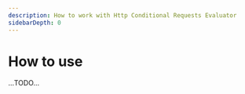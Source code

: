 ```yaml
---
description: How to work with Http Conditional Requests Evaluator
sidebarDepth: 0
---
```


# How to use

...TODO...